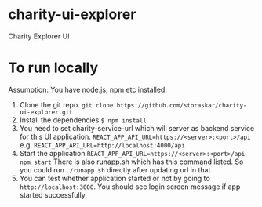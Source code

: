 # charity-ui-explorer
Charity Explorer UI

# To run locally
Assumption: You have node.js, npm etc installed.
1. Clone the git repo.
```git clone https://github.com/storaskar/charity-ui-explorer.git```
2. Install the dependencies
```$ npm install ```
3. You need to set charity-service-url which will server as backend service for this UI application.
```REACT_APP_API_URL=https://<server>:<port>/api```
e.g.
```REACT_APP_API_URL=http://localhost:4000/api```
4. Start the application
```REACT_APP_API_URL=https://<server>:<port>/api npm start```
There is also runapp.sh which has this command listed. So you could run
```./runapp.sh``` directly after updating url in that
5. You can test whether application started or not by going to `http://localhost:3000`. You should see login screen message if app started successfully.
